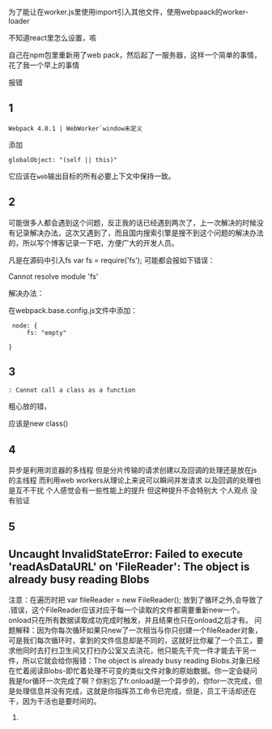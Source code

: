 为了能让在worker.js里使用import引入其他文件，使用webpaack的worker-loader

不知道react里怎么设置，咳

自己在npm包里重新用了web pack，然后起了一服务器，这样一个简单的事情，花了我一个早上的事情

报错

## 1

```
Webpack 4.0.1 | WebWorker`window未定义
```

添加

```
globalObject: "(self || this)"
```

它应该在`web`输出目标的所有必要上下文中保持一致。

## 2

可能很多人都会遇到这个问题，反正我的话已经遇到两次了，上一次解决的时候没有记录解决办法，这次又遇到了，而且国内搜索引擎是搜不到这个问题的解决办法的，所以写个博客记录一下吧，方便广大的开发人员。

凡是在源码中引入fs
var fs = require('fs');
可能都会报如下错误：

Cannot resolve module 'fs'

解决办法：


在webpack.base.config.js文件中添加：

```
 node: {
     fs: "empty"

}
```

## 3

```
: Cannot call a class as a function
```

粗心放的错，

应该是new class()

## 4

异步是利用浏览器的多线程 但是分片传输的请求创建以及回调的处理还是放在js的主线程 而利用web workers从理论上来说可以瞬间并发请求 以及回调的处理也是互不干扰 个人感觉会有一些性能上的提升 但这种提升不会特别大 个人观点 没有验证

## 5

## Uncaught InvalidStateError: Failed to execute 'readAsDataURL' on 'FileReader': The object is already busy reading Blobs

注意：在遍历时把 var fileReader = new FileReader(); 放到了循环之外,会导致了 .错误，这个FileReader应该对应于每一个读取的文件都需要重新new一个。
onload只在所有数据读取成功完成时触发，并且结果也只在onload之后才有。
问题解释：因为你每次循环如果只new了一次相当与你只创建一个fileReader对象，可是我们每次循环时，拿到的文件信息却是不同的，这就好比你雇了一个员工，要求他同时去打扫卫生间又打扫办公室又去浇花，他只能先干完一件才能去干另一件，所以它就会给你报错：The object is already busy reading Blobs.对象已经在忙着阅读Blobs-即忙着处理不可变的类似文件对象的原始数据。你一定会疑问我是for循环一次完成了啊？你别忘了fr.onload是一个异步的，你for一次完成，但是处理信息并没有完成，这就是你指挥员工命令已完成，但是，员工干活却还在干，因为干活也是要时间的。





1. 

